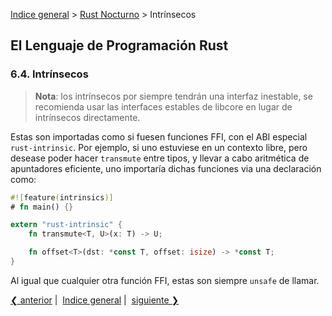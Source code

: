 [Indice general](_index.md) > [Rust Nocturno](ch06-00-nightly-rust.md) >
Intrínsecos

## El Lenguaje de Programación Rust

### 6.4. Intrínsecos

> **Nota**: los intrínsecos por siempre tendrán una interfaz inestable, se
> recomienda usar las interfaces estables de libcore en lugar de intrínsecos
> directamente.

Estas son importadas como si fuesen funciones FFI, con el ABI especial
`rust-intrinsic`. Por ejemplo, si uno estuviese en un contexto libre, pero
desease poder hacer `transmute` entre tipos, y llevar a cabo aritmética de
apuntadores eficiente, uno importaría dichas funciones via una declaración como:

```rust
#![feature(intrinsics)]
# fn main() {}

extern "rust-intrinsic" {
    fn transmute<T, U>(x: T) -> U;

    fn offset<T>(dst: *const T, offset: isize) -> *const T;
}
```

Al igual que cualquier otra función FFI, estas son siempre `unsafe` de llamar.

[❮ anterior](ch06-03-no-stdlib.md)&nbsp;|&nbsp;
[Indice general](_index.md)&nbsp;|&nbsp;
[siguiente ❯](ch06-05-lang-items.md)

